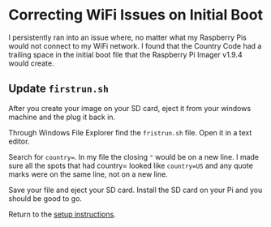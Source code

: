 # Correcting WiFi Issues on Initial Boot
I persistently ran into an issue where, no matter what my Raspberry Pis would not connect to my WiFi network. I found that the Country Code had a trailing space in the initial boot file that the Raspberry Pi Imager v1.9.4 would create. 

## Update `firstrun.sh`
After you create your image on your SD card, eject it from your windows machine and the plug it back in. 

Through Windows File Explorer find the `fristrun.sh` file. Open it in a text editor. 

Search for `country=`. In my file the closing `"` would be on a new line. I made sure all the spots that had country= looked like `country=US` and any quote marks were on the same line, not on a new line. 

Save your file and eject your SD card. Install the SD card on your Pi and you should be good to go. 

Return to the [setup instructions](setup_instructions.MD).